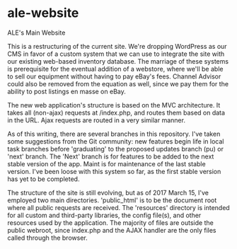 # ale-website
ALE's Main Website

This is a restructuring of the current site. We're dropping WordPress
as our CMS in favor of a custom system that we can use to integrate 
the site with our existing web-based inventory database. The marriage 
of these systems is prerequisite for the eventual addition of a 
webstore, where we'll be able to sell our equipment without having to 
pay eBay's fees. Channel Advisor could also be removed from the 
equation as well, since we pay them for the ability to post listings 
en masse on eBay.

The new web application's structure is based on the MVC architecture. 
It takes all (non-ajax) requests at /index.php, and routes them based 
on data in the URL. Ajax requests are routed in a very similar manner.


As of this writing, there are several branches in this repository. 
I've taken some suggestions from the Git community: new features begin 
life in local task branches before 'graduating' to the proposed updates
branch (pu) or 'next' branch. The 'Next' branch is for features to be 
added to the next stable version of the app. Maint is for maintenance 
of the last stable version. I've been loose with this system so far,
as the first stable version has yet to be completed.


The structure of the site is still evolving, but as of 2017 March 15,
I've employed two main directories. 'public_html' is to be the document 
root where all public requests are received. The 'resources' directory is 
intended for all custom and third-party libraries, the config file(s), 
and other resources used by the application. The majority of files are
outside the public webroot, since index.php and the AJAX handler are the 
only files called through the browser.
